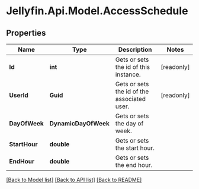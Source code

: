 
# Jellyfin.Api.Model.AccessSchedule

## Properties

Name | Type | Description | Notes
------------ | ------------- | ------------- | -------------
**Id** | **int** | Gets or sets the id of this instance. | [readonly] 
**UserId** | **Guid** | Gets or sets the id of the associated user. | [readonly] 
**DayOfWeek** | **DynamicDayOfWeek** | Gets or sets the day of week. | 
**StartHour** | **double** | Gets or sets the start hour. | 
**EndHour** | **double** | Gets or sets the end hour. | 

[[Back to Model list]](../README.md#documentation-for-models)
[[Back to API list]](../README.md#documentation-for-api-endpoints)
[[Back to README]](../README.md)

